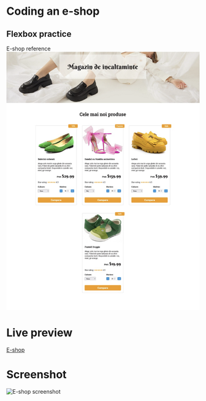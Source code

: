 # Coding an e-shop

## Flexbox practice

E-shop reference
![E-shop reference](./images/e-shop-screenshot-reference.png)

# Live preview

<a href="https://html-preview.github.io/?url=https://github.com/vladapilipenco/odc-homeworks/blob/main/11-e-shop/index.html" target="_blank">E-shop</a>

# Screenshot

![E-shop screenshot]()
